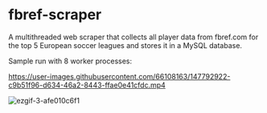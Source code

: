 # fbref-scraper
A multithreaded web scraper that collects all player data from fbref.com for the top 5 European soccer leagues and stores it in a MySQL database. 

Sample run with 8 worker processes:

https://user-images.githubusercontent.com/66108163/147792922-c9b51f96-d634-46a2-8443-ffae0e41cfdc.mp4


![ezgif-3-afe010c6f1](https://user-images.githubusercontent.com/66108163/147793493-b4fffde7-1633-43c9-9e85-b72403aff9a8.gif)
